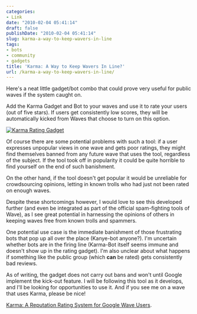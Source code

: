 ```yaml
---
categories:
- Link
date: "2010-02-04 05:41:14"
draft: false
publishDate: "2010-02-04 05:41:14"
slug: karma-a-way-to-keep-wavers-in-line
tags:
- bots
- community
- gadgets
title: 'Karma: A Way to Keep Wavers In Line?'
url: /karma-a-way-to-keep-wavers-in-line/
---
```

Here's a neat little gadget/bot combo that could prove very useful for
public waves if the system caught on.

Add the Karma Gadget and Bot to your waves and use it to rate your users
(out of five stars). If users get consistently low scores, they will be
automatically kicked from Waves that choose to turn on this option.

[![Karma Rating Gadget](https://turbo.geekorium.com.au/images/karma.png)\
](http://wave-samples-gallery.appspot.com/about_app?app_id=100001)

Of course there are some potential problems with such a tool: if a user
expresses unpopular views in one wave and gets poor ratings, they might
find themselves banned from any future wave that uses the tool,
regardless of the subject. If the tool took off in popularity it could
be quite horrible to find yourself on the end of such banishment.

On the other hand, if the tool doesn't get popular it would be
unreliable for crowdsourcing opinions, letting in known trolls who had
just not been rated on enough waves.

Despite these shortcomings however, I would love to see this developed
further (and even be integrated as part of the official spam-fighting
tools of Wave), as I see great potential in harnessing the opinions of
others in keeping waves free from known trolls and spammers.

One potential use case is the immediate banishment of those frustrating
bots that pop up all over the place (Kanye-bot anyone?). I'm uncertain
whether bots are in the firing line (Karma-Bot itself seems immune and
doesn't show up in the rating gadget). I'm also unclear about what
happens if something like the public group (which **can** be rated) gets
consistently bad reviews.

As of writing, the gadget does not carry out bans and won't until Google
implement the kick-out feature. I will be following this tool as it
develops, and I'll be looking for opportunities to use it. And if you
see me on a wave that uses Karma, please be nice!

[Karma: A Reputation Rating System for Google Wave
Users](http://wave-samples-gallery.appspot.com/about_app?app_id=100001).